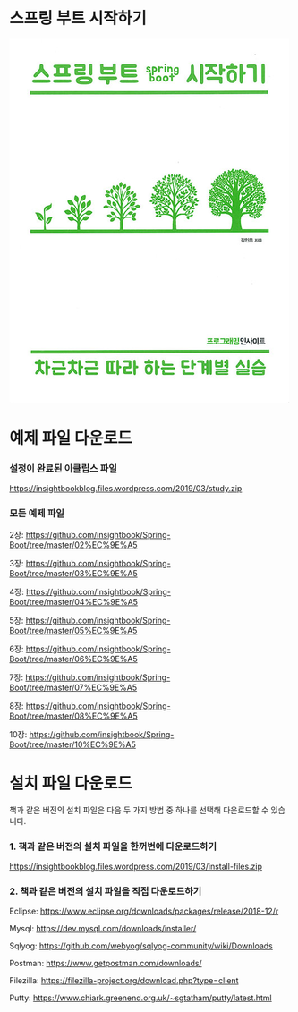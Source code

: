 # 스프링 부트 시작하기

![Alt text](Springboot_Small.jpg)

# 예제 파일 다운로드

### 설정이 완료된 이클립스 파일
https://insightbookblog.files.wordpress.com/2019/03/study.zip

### 모든 예제 파일
2장: https://github.com/insightbook/Spring-Boot/tree/master/02%EC%9E%A5

3장: https://github.com/insightbook/Spring-Boot/tree/master/03%EC%9E%A5

4장: https://github.com/insightbook/Spring-Boot/tree/master/04%EC%9E%A5

5장: https://github.com/insightbook/Spring-Boot/tree/master/05%EC%9E%A5

6장: https://github.com/insightbook/Spring-Boot/tree/master/06%EC%9E%A5

7장: https://github.com/insightbook/Spring-Boot/tree/master/07%EC%9E%A5

8장: https://github.com/insightbook/Spring-Boot/tree/master/08%EC%9E%A5

10장: https://github.com/insightbook/Spring-Boot/tree/master/10%EC%9E%A5



# 설치 파일 다운로드
책과 같은 버전의 설치 파일은 다음 두 가지 방법 중 하나를 선택해 다운로드할 수 있습니다.

### 1. 책과 같은 버전의 설치 파일을 한꺼번에 다운로드하기
<https://insightbookblog.files.wordpress.com/2019/03/install-files.zip>

### 2. 책과 같은 버전의 설치 파일을 직접 다운로드하기
Eclipse: <https://www.eclipse.org/downloads/packages/release/2018-12/r>

Mysql: https://dev.mysql.com/downloads/installer/

Sqlyog: https://github.com/webyog/sqlyog-community/wiki/Downloads

Postman: https://www.getpostman.com/downloads/

Filezilla: https://filezilla-project.org/download.php?type=client

Putty: https://www.chiark.greenend.org.uk/~sgtatham/putty/latest.html

